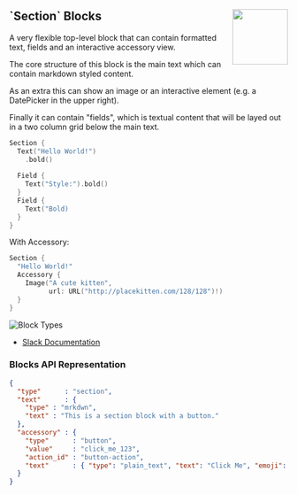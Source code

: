 <h2>`Section` Blocks
  <img src="https://zeezide.com/img/blocksui/SwiftBlocksUIIcon256.png"
       align="right" width="100" height="100" />
</h2>

A very flexible top-level block that can contain formatted text,
fields and an interactive accessory view.

The core structure of this block is the main text which can contain
markdown styled content.

As an extra this can show an image or an interactive element (e.g. a
DatePicker in the upper right).

Finally it can contain "fields", which is textual content that will be
layed out in a two column grid below the main text.

```swift
Section {
  Text("Hello World!")
    .bold()
  
  Field {
    Text("Style:").bold()
  }
  Field {
    Text("Bold)
  }
}
```

With Accessory:
```swift
Section {
  "Hello World!"
  Accessory {
    Image("A cute kitten",
          url: URL("http://placekitten.com/128/128")!)
  }
}
```

![Block Types](https://zeezide.de/img/blocksui/BlockTypes-Annotated.png)

- [Slack Documentation](https://api.slack.com/reference/block-kit/blocks#section)



### Blocks API Representation

```json
{
  "type"      : "section",
  "text"      : {
    "type" : "mrkdwn",
    "text" : "This is a section block with a button."
  },
  "accessory" : {
    "type"      : "button",
    "value"     : "click_me_123",
    "action_id" : "button-action",
    "text"      : { "type": "plain_text", "text": "Click Me", "emoji": true }
  }
}
```
